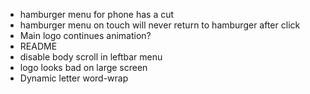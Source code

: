 * hamburger menu for phone has a cut
* hamburger menu on touch will never return to hamburger after click
* Main logo continues animation?
* README
* disable body scroll in leftbar menu
* logo looks bad on large screen
* Dynamic letter word-wrap